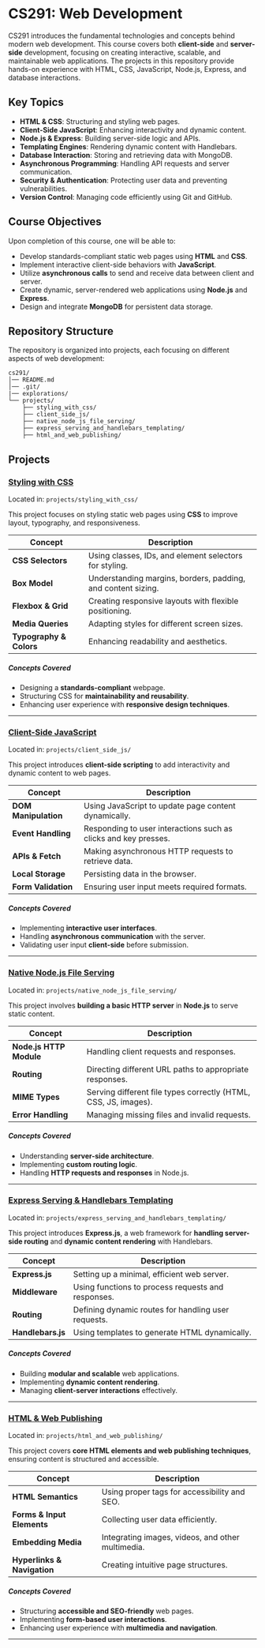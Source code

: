 # CS291: Web Development

CS291 introduces the fundamental technologies and concepts behind modern web development. This course covers both **client-side** and **server-side** development, focusing on creating interactive, scalable, and maintainable web applications. The projects in this repository provide hands-on experience with HTML, CSS, JavaScript, Node.js, Express, and database interactions.

## Key Topics
- **HTML & CSS**: Structuring and styling web pages.
- **Client-Side JavaScript**: Enhancing interactivity and dynamic content.
- **Node.js & Express**: Building server-side logic and APIs.
- **Templating Engines**: Rendering dynamic content with Handlebars.
- **Database Interaction**: Storing and retrieving data with MongoDB.
- **Asynchronous Programming**: Handling API requests and server communication.
- **Security & Authentication**: Protecting user data and preventing vulnerabilities.
- **Version Control**: Managing code efficiently using Git and GitHub.

## Course Objectives
Upon completion of this course, one will be able to:
- Develop standards-compliant static web pages using **HTML** and **CSS**.
- Implement interactive client-side behaviors with **JavaScript**.
- Utilize **asynchronous calls** to send and receive data between client and server.
- Create dynamic, server-rendered web applications using **Node.js** and **Express**.
- Design and integrate **MongoDB** for persistent data storage.

## Repository Structure
The repository is organized into projects, each focusing on different aspects of web development:
```
cs291/ 
│── README.md 
│── .git/ 
|── explorations/
└── projects/ 
    ├── styling_with_css/ 
    ├── client_side_js/ 
    ├── native_node_js_file_serving/ 
    ├── express_serving_and_handlebars_templating/ 
    ├── html_and_web_publishing/
```

## Projects


### [**Styling with CSS**](./projects/styling_with_css/)
Located in: `projects/styling_with_css/`

This project focuses on styling static web pages using **CSS** to improve layout, typography, and responsiveness.

| Concept        | Description |
|---------------|-------------|
| **CSS Selectors** | Using classes, IDs, and element selectors for styling. |
| **Box Model** | Understanding margins, borders, padding, and content sizing. |
| **Flexbox & Grid** | Creating responsive layouts with flexible positioning. |
| **Media Queries** | Adapting styles for different screen sizes. |
| **Typography & Colors** | Enhancing readability and aesthetics. |

##### **Concepts Covered**
- Designing a **standards-compliant** webpage.
- Structuring CSS for **maintainability and reusability**.
- Enhancing user experience with **responsive design techniques**.

---

### [**Client-Side JavaScript**](./projects/client_side_js/)
Located in: `projects/client_side_js/`

This project introduces **client-side scripting** to add interactivity and dynamic content to web pages.

| Concept        | Description |
|---------------|-------------|
| **DOM Manipulation** | Using JavaScript to update page content dynamically. |
| **Event Handling** | Responding to user interactions such as clicks and key presses. |
| **APIs & Fetch** | Making asynchronous HTTP requests to retrieve data. |
| **Local Storage** | Persisting data in the browser. |
| **Form Validation** | Ensuring user input meets required formats. |

##### **Concepts Covered**
- Implementing **interactive user interfaces**.
- Handling **asynchronous communication** with the server.
- Validating user input **client-side** before submission.

---

### [**Native Node.js File Serving**](./projects/native_node_js_file_serving/)
Located in: `projects/native_node_js_file_serving/`

This project involves **building a basic HTTP server** in **Node.js** to serve static content.

| Concept        | Description |
|---------------|-------------|
| **Node.js HTTP Module** | Handling client requests and responses. |
| **Routing** | Directing different URL paths to appropriate responses. |
| **MIME Types** | Serving different file types correctly (HTML, CSS, JS, images). |
| **Error Handling** | Managing missing files and invalid requests. |

##### **Concepts Covered**
- Understanding **server-side architecture**.
- Implementing **custom routing logic**.
- Handling **HTTP requests and responses** in Node.js.

---

### [**Express Serving & Handlebars Templating**](./projects/express_serving_and_handlebars_templating/)
Located in: `projects/express_serving_and_handlebars_templating/`

This project introduces **Express.js**, a web framework for **handling server-side routing** and **dynamic content rendering** with Handlebars.

| Concept        | Description |
|---------------|-------------|
| **Express.js** | Setting up a minimal, efficient web server. |
| **Middleware** | Using functions to process requests and responses. |
| **Routing** | Defining dynamic routes for handling user requests. |
| **Handlebars.js** | Using templates to generate HTML dynamically. |

##### **Concepts Covered**
- Building **modular and scalable** web applications.
- Implementing **dynamic content rendering**.
- Managing **client-server interactions** effectively.

---

### [**HTML & Web Publishing**](./projects/html_and_web_publishing/)
Located in: `projects/html_and_web_publishing/`

This project covers **core HTML elements and web publishing techniques**, ensuring content is structured and accessible.

| Concept        | Description |
|---------------|-------------|
| **HTML Semantics** | Using proper tags for accessibility and SEO. |
| **Forms & Input Elements** | Collecting user data efficiently. |
| **Embedding Media** | Integrating images, videos, and other multimedia. |
| **Hyperlinks & Navigation** | Creating intuitive page structures. |

##### **Concepts Covered**
- Structuring **accessible and SEO-friendly** web pages.
- Implementing **form-based user interactions**.
- Enhancing user experience with **multimedia and navigation**.

---